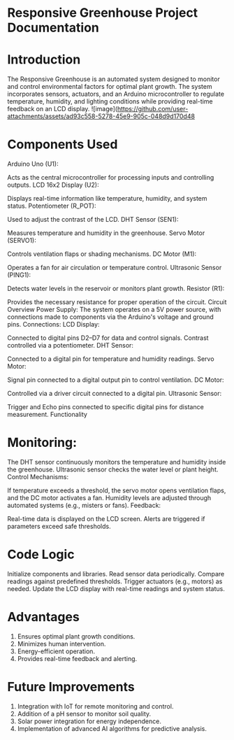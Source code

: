 
# Responsive Greenhouse Project Documentation
# Introduction
The Responsive Greenhouse is an automated system designed to monitor and control environmental factors for optimal plant growth. The system incorporates sensors, actuators, and an Arduino microcontroller to regulate temperature, humidity, and lighting conditions while providing real-time feedback on an LCD display.
![image](https://github.com/user-attachments/assets/ad93c558-5278-45e9-905c-048d9d170d48


# Components Used
Arduino Uno (U1):

Acts as the central microcontroller for processing inputs and controlling outputs.
LCD 16x2 Display (U2):

Displays real-time information like temperature, humidity, and system status.
Potentiometer (R_POT):

Used to adjust the contrast of the LCD.
DHT Sensor (SEN1):

Measures temperature and humidity in the greenhouse.
Servo Motor (SERVO1):

Controls ventilation flaps or shading mechanisms.
DC Motor (M1):

Operates a fan for air circulation or temperature control.
Ultrasonic Sensor (PING1):

Detects water levels in the reservoir or monitors plant growth.
Resistor (R1):

Provides the necessary resistance for proper operation of the circuit.
Circuit Overview
Power Supply:
The system operates on a 5V power source, with connections made to components via the Arduino's voltage and ground pins.
Connections:
LCD Display:

Connected to digital pins D2–D7 for data and control signals.
Contrast controlled via a potentiometer.
DHT Sensor:

Connected to a digital pin for temperature and humidity readings.
Servo Motor:

Signal pin connected to a digital output pin to control ventilation.
DC Motor:

Controlled via a driver circuit connected to a digital pin.
Ultrasonic Sensor:

Trigger and Echo pins connected to specific digital pins for distance measurement.
Functionality
# Monitoring:

The DHT sensor continuously monitors the temperature and humidity inside the greenhouse.
Ultrasonic sensor checks the water level or plant height.
Control Mechanisms:

If temperature exceeds a threshold, the servo motor opens ventilation flaps, and the DC motor activates a fan.
Humidity levels are adjusted through automated systems (e.g., misters or fans).
Feedback:

Real-time data is displayed on the LCD screen.
Alerts are triggered if parameters exceed safe thresholds.
# Code Logic
Initialize components and libraries.
Read sensor data periodically.
Compare readings against predefined thresholds.
Trigger actuators (e.g., motors) as needed.
Update the LCD display with real-time readings and system status.
# Advantages
1. Ensures optimal plant growth conditions.
2. Minimizes human intervention.
3. Energy-efficient operation.
4. Provides real-time feedback and alerting.
# Future Improvements
1. Integration with IoT for remote monitoring and control.
2. Addition of a pH sensor to monitor soil quality.
3. Solar power integration for energy independence.
4. Implementation of advanced AI algorithms for predictive analysis.
